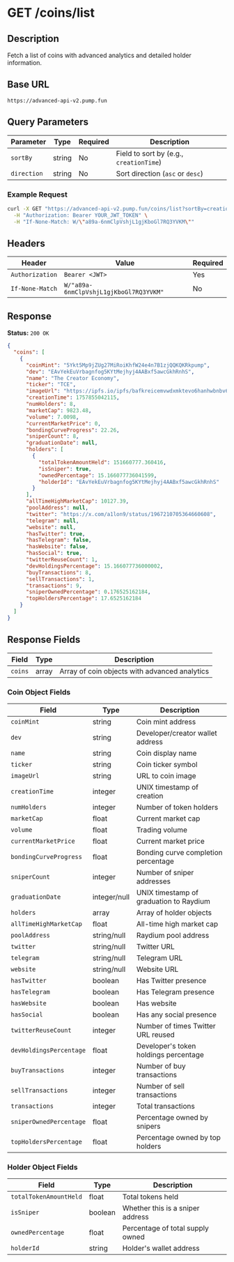 # GET /coins/list

## Description
Fetch a list of coins with advanced analytics and detailed holder information.

## Base URL
`https://advanced-api-v2.pump.fun`

## Query Parameters
| Parameter | Type | Required | Description |
|-----------|------|----------|-------------|
| `sortBy` | string | No | Field to sort by (e.g., `creationTime`) |
| `direction` | string | No | Sort direction (`asc` or `desc`) |

### Example Request
```bash
curl -X GET "https://advanced-api-v2.pump.fun/coins/list?sortBy=creationTime&direction=desc" \
  -H "Authorization: Bearer YOUR_JWT_TOKEN" \
  -H "If-None-Match: W/\"a89a-6nmClpVshjL1gjKboGl7RQ3YVKM\""
```

## Headers
| Header | Value | Required |
|--------|-------|----------|
| `Authorization` | `Bearer <JWT>` | Yes |
| `If-None-Match` | `W/"a89a-6nmClpVshjL1gjKboGl7RQ3YVKM"` | No |

## Response
**Status:** `200 OK`

```json
{
  "coins": [
    {
      "coinMint": "5Ykt5Mp9jZUg27MiRoiKhfW24e4n7B1zjQQKQKRkpump",
      "dev": "EAvYekEuVrbagnfog5KYtMejhyj4AABxf5awcGkhRnhS",
      "name": "The Creator Economy",
      "ticker": "TCE",
      "imageUrl": "https://ipfs.io/ipfs/bafkreicemvwdxmktevo6hanhwbnbv6z62umwjafrr2uxjufxnmpznngsxe",
      "creationTime": 1757855042115,
      "numHolders": 8,
      "marketCap": 9823.48,
      "volume": 7.0098,
      "currentMarketPrice": 0,
      "bondingCurveProgress": 22.26,
      "sniperCount": 8,
      "graduationDate": null,
      "holders": [
        {
          "totalTokenAmountHeld": 151660777.360416,
          "isSniper": true,
          "ownedPercentage": 15.166077736041599,
          "holderId": "EAvYekEuVrbagnfog5KYtMejhyj4AABxf5awcGkhRnhS"
        }
      ],
      "allTimeHighMarketCap": 10127.39,
      "poolAddress": null,
      "twitter": "https://x.com/a1lon9/status/1967210705364660608",
      "telegram": null,
      "website": null,
      "hasTwitter": true,
      "hasTelegram": false,
      "hasWebsite": false,
      "hasSocial": true,
      "twitterReuseCount": 1,
      "devHoldingsPercentage": 15.166077736000002,
      "buyTransactions": 8,
      "sellTransactions": 1,
      "transactions": 9,
      "sniperOwnedPercentage": 0.176525162184,
      "topHoldersPercentage": 17.6525162184
    }
  ]
}
```

## Response Fields
| Field | Type | Description |
|-------|------|-------------|
| `coins` | array | Array of coin objects with advanced analytics |

### Coin Object Fields
| Field | Type | Description |
|-------|------|-------------|
| `coinMint` | string | Coin mint address |
| `dev` | string | Developer/creator wallet address |
| `name` | string | Coin display name |
| `ticker` | string | Coin ticker symbol |
| `imageUrl` | string | URL to coin image |
| `creationTime` | integer | UNIX timestamp of creation |
| `numHolders` | integer | Number of token holders |
| `marketCap` | float | Current market cap |
| `volume` | float | Trading volume |
| `currentMarketPrice` | float | Current market price |
| `bondingCurveProgress` | float | Bonding curve completion percentage |
| `sniperCount` | integer | Number of sniper addresses |
| `graduationDate` | integer/null | UNIX timestamp of graduation to Raydium |
| `holders` | array | Array of holder objects |
| `allTimeHighMarketCap` | float | All-time high market cap |
| `poolAddress` | string/null | Raydium pool address |
| `twitter` | string/null | Twitter URL |
| `telegram` | string/null | Telegram URL |
| `website` | string/null | Website URL |
| `hasTwitter` | boolean | Has Twitter presence |
| `hasTelegram` | boolean | Has Telegram presence |
| `hasWebsite` | boolean | Has website |
| `hasSocial` | boolean | Has any social presence |
| `twitterReuseCount` | integer | Number of times Twitter URL reused |
| `devHoldingsPercentage` | float | Developer's token holdings percentage |
| `buyTransactions` | integer | Number of buy transactions |
| `sellTransactions` | integer | Number of sell transactions |
| `transactions` | integer | Total transactions |
| `sniperOwnedPercentage` | float | Percentage owned by snipers |
| `topHoldersPercentage` | float | Percentage owned by top holders |

### Holder Object Fields
| Field | Type | Description |
|-------|------|-------------|
| `totalTokenAmountHeld` | float | Total tokens held |
| `isSniper` | boolean | Whether this is a sniper address |
| `ownedPercentage` | float | Percentage of total supply owned |
| `holderId` | string | Holder's wallet address |
